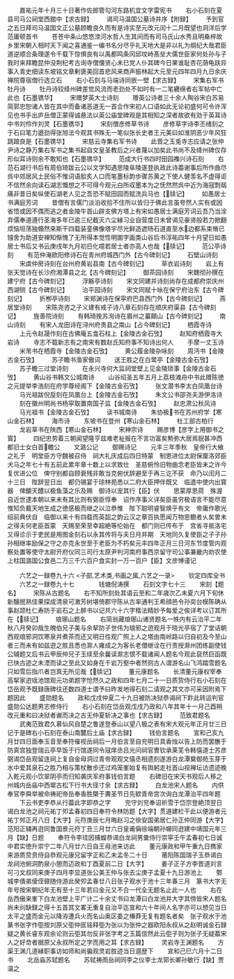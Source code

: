 <!-- { "loadSidebar": true } -->
　　嘉祐元年十月三十日著作佐郎管勾河东路机宜文字雷宪书
　　右小石刻在夏县司马公祠堂西舘中【求古録】
　　谒司马温国公墓诗并序【附録】
　　予到官之五日拜司马温国文正公墓顾瞻良久而有是诗实至元改元闰十二月既望也洞洋后学范庸顿首书
　　苍苍中条山悠悠洓河水哲人生其间而有司马氏山水秀且明桑梓故乡里宋朝入相时天下闻之喜通鉴一编书名分尽乎礼天地大是非以礼为纲纪大哉君臣道逆顺合条理遂令千载下惊惧良有以禹都鸣条冈邱坟峙髙垒大儒世臣家何处孙与子我时来拜瞻昆仲没荆杞考古询寺僧懐贤心未巳党人仆其碑今日果谁耻杏花荫龟趺异事入青史细读东坡铭文章剰褒美回首悲风来商声振林起大元至元四年四月九日余庆禅院尊宿僧行选立石
　　右小石刻与马端诗同嵌一壁【求古録】
　　宋集右军书牡丹诗
　　牡丹诗较绛州碑差觉风流而老劲处不如时有一二笔纒绵者右军帖中亡此也【石墨镌华】
　　宋赠梦英大士诗刻
　　赠英公诗者三十余人陶谷宋白苏易简郭忠恕诸人皆在其中而备诸恶道无一首合作宋初人口语如此无论初盛何可令许浑见也书手出庐岳僧正蒙得诚悬法以英公庙堂碑观是其相知之深者故欲有効于英耳诗中书刘伶作刘灵【石墨镌华】
　　宋刻僧彦修草书诗
　　彦修草字诗李丕绪刻之于石曰笔力遒劲得张旭法今观其书殊无一笔似张长史者王元美曰如淮阴恶少年风狂跳踉良是【石墨镌华】
　　宋慈云寺集右军书诗
　　此晋之玉兎寺志应请之张仲尹诗之静万集右军书之集书起自文皇圣教后之兴者蔑以加矣此书尚不及绛州碑仅存形似耳诗则余不敢知也【石墨镌华】
　　范成大行书四时田园襍兴诗石刻
　　右范石湖行书后有周伯琦跋云公以文学知遇思陵阜陵遂登执政此诗葢谢事后所作曲尽呉中郊居风土民俗不惟词语脍炙人口而笔墨标韵歩骤苏黄之下使人健羡名不虚得讵不信然余向读石湖志慨想之不可得今观元白所収墨本为之怃然然呉中近为海冦剽刼痛非昔日矣纵使石湖老人见之吾恐不赋田园而赋洗兵马也【牍记】
　　如愚居士书满庭芳词
　　昔僧有言儒门淡泊收拾不住所以皆归于佛此言虽夸然人实有或因省悟或因不偶而逃之者金陵牛首山辟支佛方塔上有宋如愚居士满庭芳词云吾乃当涂弃儒奉道遵行圣海多年已逾三纪截灭六尘縁习业自营度日未曾谒见豪贤般若力掀翻烦恼坦荡独翛然来斯干四载装銮佛像塔宇尽光鲜造遮旸石道直至水边都系束脩已镪舍为助道安禅知惭愧了无所得本觉性明圎字画类山谷后书淳祐四年十月望日如愚居士书后又书云庚戌年九月初日化噫若居士者亦高人也哉【牍记】
　　范公亭诗刻
　　有范仲淹欧阳修诗石在青州府城西门外【古今碑刻记】
　　石壁山诗刻
　　宋虞仲房诗刻在台州府黄岩县南【古今碑刻记】
　　草衣岩诗刻
　　岩上有张天觉诗在长沙府湘潭县之北【古今碑刻记】
　　御茶园诗刻
　　宋魏彻孙撰在建宁府【古今碑刻记】
　　浮觞亭诗刻
　　宋文同建并诗刻尚存在成都府崇庆州西湖侧【古今碑刻记】
　　治平园诗刻
　　宋文同赋十咏在保宁府治东【古今碑刻记】
　　折栁亭诗刻
　　宋郑渊诗在保寜府巴县西门外【古今碑刻记】
　　燕居堂诗刻
　　宋陈尧咨之子义建有戒子诗八章石刻存在顺庆府渠县【古今碑刻记】
　　旌善院诗刻
　　有韩琦挽苏洵诗在眉州之蟇頥山【古今碑刻记】
　　南山诗刻
　　有宋人龙田诗在浔州府贵县之南山【占今碑刻记】
　　栖霞寺诗
　　上元令赵晟作刻在古佛庵五龛石柱上【金陵古金石攷】
　　赵知府栖霞寺大岩诗
　　寺志不载新志有之南宋有数赵氏知府事不知诗出何人
　　手摩一丈玉诗
　　米芾书在栖霞寺【金陵古金石攷】
　　黄公履金陵杂咏刻
　　周沔书【金陵古金石攷】
　　苏子瞻书渔家傲词
　　送王胜之在白鹭亭【金陵古金石攷】
　　苏子瞻三过堂诗刻
　　在永兴寺何大监祠堂壁上见金陵琐事【金陵古金石攷】
　　黄山谷书韩文公城南诗
　　山谷绍圣五年五月上荔枝滩舟中书此赠陈徳之元提举李浩刻在府学尊经阁下【金陵古金石攷】
　　张文潜书李太白凤凰台诗
　　马光祖跋倪垕刻在凤凰台上【金陵古金石攷】
　　朱文公书邵尧夫游伊洛诗
　　刻在徽州明尚书杨寜取置南国子监【金陵古金石攷】
　　赵忠肃公秋风诗
　　马光祖书【金陵古金石攷】
　　读书城南诗
　　朱协极书在苏州府学【寒山金石林】
　　海市诗
　　东坡书在登州【寒山金石林】
　　杜工部古柏行
　　龙岩草书在陜西【寒山金石林】
　　宋神宗诗
　　赐彦博【彦字上用御书之寳】
　　四纪忠劳着三朝闻望隆亨兹难老祉报在不言功富矣勲弥大居焉貎甚冲西都旧士女白首瞻公
　　文潞公记
　　御赐诗记
　　元丰三年季秋　皇帝行大飨之礼于　明堂臣方守魏被召侍　祠大礼庆成后四日特蒙　制恩进位太尉保厘洛郊臣犬马之年七十有五前此累年章十数上以求致仕　圣慈俯怜旧物曲念老臣皆未之许今复优进公位　俾守别都自顾衰残非敢当克俯伏辞避至于再三讫不获　命乃以闰月二十三日　陛辞翌日出　都仍锡宴于琼林苑悉以二府大臣押伴既又　临遣中使内出寳器　俾釂天醴以极鱼藻之乐及赐　御诗以宠其行【臣】伏
　　思蒙厚恩荷　殊渥自近世逮本朝以来未有其比则有弼臣惇奉　诏作序事义详矣臣虽穷极语言不能尽意惟知负戴天地生成之徳感极而继之以泣恭惟　陛下聪明睿智焕乎有文　帝庸作歌光绍前典伏自　临御以来十有四载而英韶之韵云汉之章百执愿闻万物思覩者乆矣曽未之得夫何老臣首蒙　天赐至荣至幸超絶等伦始在　都门则已传布于　宫省寻抵洛宅又得诊示于吏民是用图金刻石以永其传将与夫日月并期　天地同久复使臣之子子孙孙相继率励保之守之亦克永世至于老臣为不朽矣元丰四年正月三日河东节度管内观察处置等使守太尉开府仪同三司行太原尹判河南府事西京留守司公事兼畿内劝农使上柱国潞国公食邑二万三千六百户食实封一万一百户【臣】文彦愽谨记









　　六艺之一録卷九十六
<子部,艺术类,书画之属,六艺之一录>
　　钦定四库全书
　　六艺之一録卷九十七　　　　钱塘倪涛撰
　　石刻文字七十三
　　宋刻【题名】
　　宋陈从古题名
　　右不知所刻处其语云至和二年歳次乙未夏六月下旬休新醸抿熟佳果探成清泉可潄芳树堪倚郡守陈从古率通判王希顔邑令孙奕台幙陈确从事赵颉杜仁寿防于岩石之上醉书以记共六十六字楷法精妙予每爱之俟详考以订其所在【牍记】
　　琅琊山题名
　　右简翁藏琅琊山诸贤题名一帙内有云治平二年秋八月癸卯哉生魄伯兄子美与余挈防子世伟为琅邪之逰观月于晓光亭宿了了堂诘朝西观琅邪洞饮寒泉并煮茶而还又明日徃观广照上人之塔由南岭路以归自初及今至山者三而未有如兹逰之胜且悉也滁人雍成之为客长老僧继诠在行责授滁州团练副使钱公辅题又后书云甲辰仲兄子玉续至余曩读滁志恨不载诸闻人题名今观此裒然巨函既已快古迹之未湮而读之至此又如身在千岩万壑中者然则古人谓游名山飞鸿踏雪题名只如雪后指爪者岂真无所见哉【牍记】
　　董元康题名
　　长清董元康权宰奉高挈家逰瑶池馆观元功弟题字怆然久之政和四年七月二十一日质贽侍行右小石刻在岱岳观予既録唐碑往还数四道士谓予曰昨发地得石刻二请观之其文亦可采因附焉下题因此
　　盛勋题名
　　政和戊戌仲夏二十九日被防决狱恭谒祠下飰此转运判官盛勋公达题男志修侍行
　　右小石刻在岱岳观戊戌乃政和八年其年十一月己酉朔改元重和曰决狱者谳而决之古无仲夏斩决之事也【求古録】
　　范致君题名
　　武夷范致君久慕仙风自楚之鲁遂登泰山以望八极之表有宋大观元年正月廿三日记于是碑右小石刻在泰山南麓后土庙【求古録】
　　钱伯言题名
　　宣和己亥九月廿四日面奉玉音至奉符催视岳祠后一月伯言至自兖明日具香烛以告上防而罢醮于防真宫独登瑞云亭早饭于行馆遂同令冦庠丞吕光问祠官曺钦承莱芜令韩僖道士苏彦弼谒岱岳观留连祠上复自金母洞过青帝观观文僖丞相遗刻遂游白龙潭奠御苑玉芽于水中爱其泉石之胜乃相与策杖散歩还过鸡笼峯始复有舆躬走社首山视禅坛访遗迹晚入乾元观小饮翠阴亭而归知袭庆军府事钱伯言题
　　右碑旧在宋天书观后人移之州城内岳庙中西墀古松下行书大径寸余【求古録】
　　白龙池宋人题名
　　内供奉官李舜举被命祷祀帝岳奉香胜槩于夀圣节日先欵青帝宫次询白龙潭治平四年题
　　下云书吏李恭从行葢此字即恭之字
　　兖守刘兖奉诏祈雪于岱宗登絶顶翌日谒白龙池之祠元祐丁夘孟春初四日奉符令林防题【大字】贯道建栏干此以便游者元祐丁邜正月八日【大字】元符庚辰七月晦赵习之徐安国弟居仁孙正仲同游【大字】范阳正辅再逰同鲁国景元符丁丑三月廿六日皇甫偁徐端朝孙幯同逰建中靖国元年三月【缺】日题
　　奉符令李珪因捕蝗恭谒白龙祠男彚侍行崇寜壬午孟春初七日诚中君实徳升崇宁二年八月廿六日自王母池来访此
　　董元康政和甲午重九日擕家来游质贽贲侍自恭观元康兄留字正和乙未孟冬二十日
　　莆阳陈国瑞子玉恭谒白龙祠池俯洞酌泉小憩而迈政和丁酉夏前二日【大字】
　　姜子正子方李晋道刘言可刁文叔同来庚子四月李显道张公美王仲与张去尘庚子孟夏十九日游池上
　　鄄城李僓弟倰侄赣随侍游此癸夘孟春廿八日张子观水于池十三年春三月　篆书大字无年号按宋朝纪年无有至十三年若曰金元又不合一代全无题名止此一人也
　　右在岳西傲来峯下白龙池壁上平广计二十余丈书曰龙潭曰白龙池并大字其傍皆宋人题名尚未刓缺録之得十五首其文畧无重复自治平迄宣和六十年间人名字亦可以想见当日太平之盛而金元以降洊遭兵火而名山奥区委之榛莽无复有题名者矣　张子观水于池篆书张字作弡按刘原父弡仲匜铭释弡为张以为张仲之器欧阳永叔从之赵明诚金石録疑之黄长睿东观余论则云弡其勿反非张字考之玉篇信然此云弡子则为张子无疑葢宋人之好竒者据原父永叔所定之字而用之耳【求古録】
　　灵岩寺王渊题名
　　方渠王渊几道縁职事访如师和尚徧观灵岩胜迹当日逥歴下
　　宣和己巳六月十二日书
　　北岳庙苏轼题名
　　苏轼祷雨岳祠同李之仪李士龙郭长卿孙敏行【缺】贾温之
